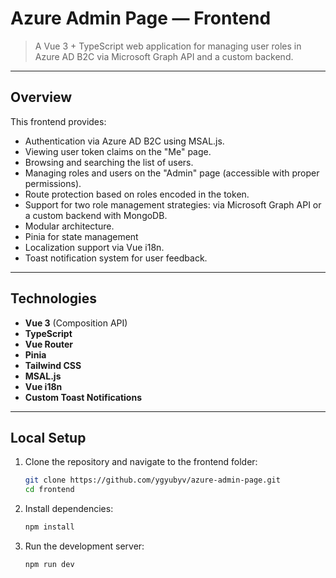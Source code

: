 # Azure Admin Page — Frontend

> A Vue 3 + TypeScript web application for managing user roles in Azure AD B2C via Microsoft Graph API and a custom backend.

---

## Overview

This frontend provides:

- Authentication via Azure AD B2C using MSAL.js.
- Viewing user token claims on the "Me" page.
- Browsing and searching the list of users.
- Managing roles and users on the "Admin" page (accessible with proper permissions).
- Route protection based on roles encoded in the token.
- Support for two role management strategies: via Microsoft Graph API or a custom backend with MongoDB.
- Modular architecture.
- Pinia for state management
- Localization support via Vue i18n.
- Toast notification system for user feedback.

---

## Technologies

- **Vue 3** (Composition API)
- **TypeScript**
- **Vue Router**
- **Pinia**
- **Tailwind CSS**
- **MSAL.js**
- **Vue i18n**
- **Custom Toast Notifications**

---

## Local Setup

1. Clone the repository and navigate to the frontend folder:

   ```bash
   git clone https://github.com/ygyubyv/azure-admin-page.git
   cd frontend

2. Install dependencies:

   ```bash
   npm install
   ```

3. Run the development server:

   ```bash
   npm run dev
   ```
